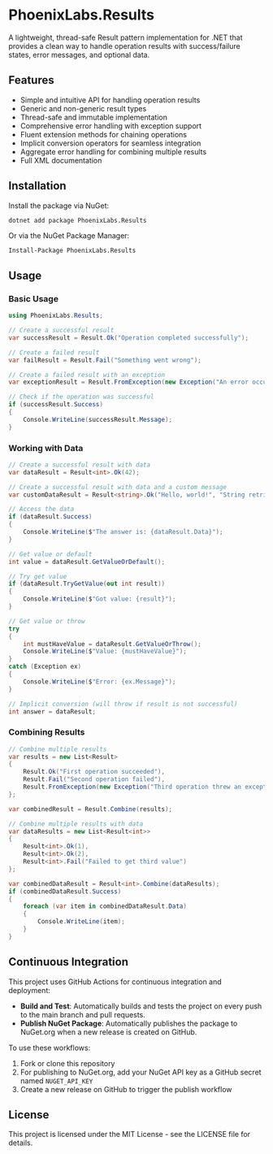 # PhoenixLabs.Results

A lightweight, thread-safe Result pattern implementation for .NET that provides a clean way to handle operation results with success/failure states, error messages, and optional data.

## Features

- Simple and intuitive API for handling operation results
- Generic and non-generic result types
- Thread-safe and immutable implementation
- Comprehensive error handling with exception support
- Fluent extension methods for chaining operations
- Implicit conversion operators for seamless integration
- Aggregate error handling for combining multiple results
- Full XML documentation

## Installation

Install the package via NuGet:

```bash
dotnet add package PhoenixLabs.Results
```

Or via the NuGet Package Manager:

```
Install-Package PhoenixLabs.Results
```

## Usage

### Basic Usage

```csharp
using PhoenixLabs.Results;

// Create a successful result
var successResult = Result.Ok("Operation completed successfully");

// Create a failed result
var failResult = Result.Fail("Something went wrong");

// Create a failed result with an exception
var exceptionResult = Result.FromException(new Exception("An error occurred"));

// Check if the operation was successful
if (successResult.Success)
{
    Console.WriteLine(successResult.Message);
}
```

### Working with Data

```csharp
// Create a successful result with data
var dataResult = Result<int>.Ok(42);

// Create a successful result with data and a custom message
var customDataResult = Result<string>.Ok("Hello, world!", "String retrieved successfully");

// Access the data
if (dataResult.Success)
{
    Console.WriteLine($"The answer is: {dataResult.Data}");
}

// Get value or default
int value = dataResult.GetValueOrDefault();

// Try get value
if (dataResult.TryGetValue(out int result))
{
    Console.WriteLine($"Got value: {result}");
}

// Get value or throw
try
{
    int mustHaveValue = dataResult.GetValueOrThrow();
    Console.WriteLine($"Value: {mustHaveValue}");
}
catch (Exception ex)
{
    Console.WriteLine($"Error: {ex.Message}");
}

// Implicit conversion (will throw if result is not successful)
int answer = dataResult;
```

### Combining Results

```csharp
// Combine multiple results
var results = new List<Result>
{
    Result.Ok("First operation succeeded"),
    Result.Fail("Second operation failed"),
    Result.FromException(new Exception("Third operation threw an exception"))
};

var combinedResult = Result.Combine(results);

// Combine multiple results with data
var dataResults = new List<Result<int>>
{
    Result<int>.Ok(1),
    Result<int>.Ok(2),
    Result<int>.Fail("Failed to get third value")
};

var combinedDataResult = Result<int>.Combine(dataResults);
if (combinedDataResult.Success)
{
    foreach (var item in combinedDataResult.Data)
    {
        Console.WriteLine(item);
    }
}
```

## Continuous Integration

This project uses GitHub Actions for continuous integration and deployment:

- **Build and Test**: Automatically builds and tests the project on every push to the main branch and pull requests.
- **Publish NuGet Package**: Automatically publishes the package to NuGet.org when a new release is created on GitHub.

To use these workflows:

1. Fork or clone this repository
2. For publishing to NuGet.org, add your NuGet API key as a GitHub secret named `NUGET_API_KEY`
3. Create a new release on GitHub to trigger the publish workflow

## License

This project is licensed under the MIT License - see the LICENSE file for details.
